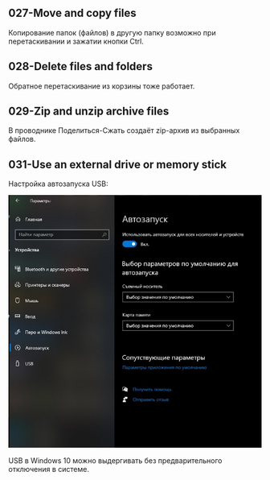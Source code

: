 ## 027-Move and copy files

Копирование папок (файлов) в другую папку возможно при перетаскивании и зажатии кнопки Ctrl.  

## 028-Delete files and folders

Обратное перетаскивание из корзины тоже работает.  

## 029-Zip and unzip archive files

В проводнике Поделиться-Сжать создаёт zip-архив из выбранных файлов.  

## 031-Use an external drive or memory stick

Настройка автозапуска USB:  

<img src="img/usb.jpg" alt="drawing" width="600"/>

USB в Windows 10 можно выдергивать без предварительного отключения в  системе.  

## 
